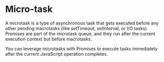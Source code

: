 # Micro-task

A microtask is a type of asynchronous task that gets executed before any other pending macrotasks (like setTimeout, setInterval, or I/O tasks). 
Promises are part of the microtask queue, and they run after the current execution context but before macrotasks.

You can leverage microtasks with Promises to execute tasks immediately after the current JavaScript operation completes.
